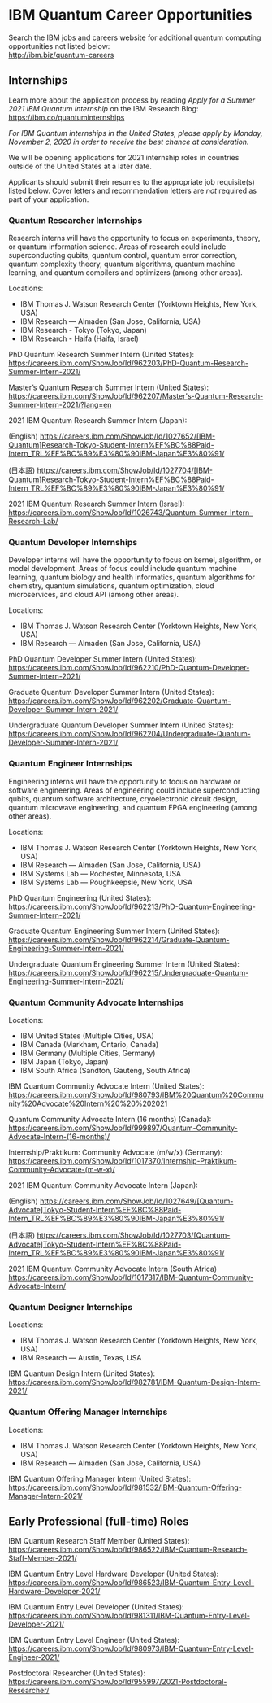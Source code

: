 # IBM Quantum Career Opportunities

Search the IBM jobs and careers website for additional quantum computing opportunities not listed below:  
http://ibm.biz/quantum-careers

## Internships

Learn more about the application process by reading *Apply for a Summer 2021 IBM Quantum Internship* on the IBM Research Blog:  
https://ibm.co/quantuminternships

_For IBM Quantum internships in the United States, please apply by Monday, November 2, 2020 in order to receive the best chance at consideration._

We will be opening applications for 2021 internship roles in countries outside of the United States at a later date.

Applicants should submit their resumes to the appropriate job requisite(s) listed below. Cover letters and recommendation letters are _not_ required as part of your application.

### Quantum Researcher Internships

Research interns will have the opportunity to focus on experiments, theory, or quantum information science. Areas of research could include superconducting qubits, quantum control, quantum error correction, quantum complexity theory, quantum algorithms, quantum machine learning, and quantum compilers and optimizers (among other areas).

Locations:

- IBM Thomas J. Watson Research Center (Yorktown Heights, New York, USA)
- IBM Research — Almaden (San Jose, California, USA)
- IBM Research - Tokyo (Tokyo, Japan)
- IBM Research - Haifa (Haifa, Israel)

PhD Quantum Research Summer Intern (United States):  
https://careers.ibm.com/ShowJob/Id/962203/PhD-Quantum-Research-Summer-Intern-2021/

Master’s Quantum Research Summer Intern (United States):  
https://careers.ibm.com/ShowJob/Id/962207/Master's-Quantum-Research-Summer-Intern-2021/?lang=en

2021 IBM Quantum Research Summer Intern (Japan):

(English) https://careers.ibm.com/ShowJob/Id/1027652/[IBM-Quantum]Research-Tokyo-Student-Intern%EF%BC%88Paid-Intern_TRL%EF%BC%89%E3%80%90IBM-Japan%E3%80%91/ 

(日本語) https://careers.ibm.com/ShowJob/Id/1027704/[IBM-Quantum]Research-Tokyo-Student-Intern%EF%BC%88Paid-Intern_TRL%EF%BC%89%E3%80%90IBM-Japan%E3%80%91/ 

2021 IBM Quantum Research Summer Intern (Israel):
https://careers.ibm.com/ShowJob/Id/1026743/Quantum-Summer-Intern-Research-Lab/ 

### Quantum Developer Internships

Developer interns will have the opportunity to focus on kernel, algorithm, or model development. Areas of focus could include quantum machine learning, quantum biology and health informatics, quantum algorithms for chemistry, quantum simulations, quantum optimization, cloud microservices, and cloud API (among other areas).

Locations:

- IBM Thomas J. Watson Research Center (Yorktown Heights, New York, USA)
- IBM Research — Almaden (San Jose, California, USA)

PhD Quantum Developer Summer Intern (United States):  
https://careers.ibm.com/ShowJob/Id/962210/PhD-Quantum-Developer-Summer-Intern-2021/

Graduate Quantum Developer Summer Intern (United States):  
https://careers.ibm.com/ShowJob/Id/962202/Graduate-Quantum-Developer-Summer-Intern-2021/

Undergraduate Quantum Developer Summer Intern (United States):  
https://careers.ibm.com/ShowJob/Id/962204/Undergraduate-Quantum-Developer-Summer-Intern-2021/

### Quantum Engineer Internships

Engineering interns will have the opportunity to focus on hardware or software engineering. Areas of engineering could include superconducting qubits, quantum software architecture, cryoelectronic circuit design, quantum microwave engineering, and quantum FPGA engineering (among other areas).

Locations:

- IBM Thomas J. Watson Research Center (Yorktown Heights, New York, USA)
- IBM Research — Almaden (San Jose, California, USA)
- IBM Systems Lab — Rochester, Minnesota, USA
- IBM Systems Lab — Poughkeepsie, New York, USA

PhD Quantum Engineering (United States):  
https://careers.ibm.com/ShowJob/Id/962213/PhD-Quantum-Engineering-Summer-Intern-2021/

Graduate Quantum Engineering Summer Intern (United States):  
https://careers.ibm.com/ShowJob/Id/962214/Graduate-Quantum-Engineering-Summer-Intern-2021/

Undergraduate Quantum Engineering Summer Intern (United States):  
https://careers.ibm.com/ShowJob/Id/962215/Undergraduate-Quantum-Engineering-Summer-Intern-2021/

### Quantum Community Advocate Internships

Locations:

- IBM United States (Multiple Cities, USA)
- IBM Canada (Markham, Ontario, Canada)
- IBM Germany (Multiple Cities, Germany)
- IBM Japan (Tokyo, Japan)
- IBM South Africa (Sandton, Gauteng, South Africa)

IBM Quantum Community Advocate Intern (United States):  
https://careers.ibm.com/ShowJob/Id/980793/IBM%20Quantum%20Community%20Advocate%20Intern%20%20%202021

Quantum Community Advocate Intern (16 months) (Canada):
https://careers.ibm.com/ShowJob/Id/999897/Quantum-Community-Advocate-Intern-(16-months)/

Internship/Praktikum: Community Advocate (m/w/x) (Germany):
https://careers.ibm.com/ShowJob/Id/1017370/Internship-Praktikum-Community-Advocate-(m-w-x)/

2021 IBM Quantum Community Advocate Intern (Japan):

(English) https://careers.ibm.com/ShowJob/Id/1027649/[Quantum-Advocate]Tokyo-Student-Intern%EF%BC%88Paid-Intern_TRL%EF%BC%89%E3%80%90IBM-Japan%E3%80%91/ 

(日本語) https://careers.ibm.com/ShowJob/Id/1027703/[Quantum-Advocate]Tokyo-Student-Intern%EF%BC%88Paid-Intern_TRL%EF%BC%89%E3%80%90IBM-Japan%E3%80%91/ 

2021 IBM Quantum Community Advocate Intern (South Africa)
https://careers.ibm.com/ShowJob/Id/1017317/IBM-Quantum-Community-Advocate-Intern/ 


### Quantum Designer Internships

Locations:

- IBM Thomas J. Watson Research Center (Yorktown Heights, New York, USA)
- IBM Research — Austin, Texas, USA

IBM Quantum Design Intern (United States):  
https://careers.ibm.com/ShowJob/Id/982781/IBM-Quantum-Design-Intern-2021/

### Quantum Offering Manager Internships

Locations:

- IBM Thomas J. Watson Research Center (Yorktown Heights, New York, USA)
- IBM Research — Almaden (San Jose, California, USA)

IBM Quantum Offering Manager Intern (United States):  
https://careers.ibm.com/ShowJob/Id/981532/IBM-Quantum-Offering-Manager-Intern-2021/

## Early Professional (full-time) Roles

IBM Quantum Research Staff Member (United States):  
https://careers.ibm.com/ShowJob/Id/986522/IBM-Quantum-Research-Staff-Member-2021/

IBM Quantum Entry Level Hardware Developer (United States):  
https://careers.ibm.com/ShowJob/Id/986523/IBM-Quantum-Entry-Level-Hardware-Developer-2021/

IBM Quantum Entry Level Developer (United States):  
https://careers.ibm.com/ShowJob/Id/981311/IBM-Quantum-Entry-Level-Developer-2021/

IBM Quantum Entry Level Engineer (United States):  
https://careers.ibm.com/ShowJob/Id/980973/IBM-Quantum-Entry-Level-Engineer-2021/

Postdoctoral Researcher (United States):  
https://careers.ibm.com/ShowJob/Id/955997/2021-Postdoctoral-Researcher/

